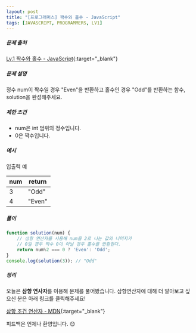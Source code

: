 ```yaml
---
layout: post
title: "[프로그래머스] 짝수와 홀수 - JavaScript"
tags: [JAVASCRIPT, PROGRAMMERS, LV1]
---
```

##### 문제 출처
[Lv.1 짝수와 홀수 - JavaScript](https://programmers.co.kr/learn/courses/30/lessons/12937?language=javascript){:target="_blank"}

##### 문제 설명
정수 num이 짝수일 경우 "Even"을 반환하고 홀수인 경우 "Odd"를 반환하는 함수, solution을 완성해주세요.

##### 제한 조건
* num은 int 범위의 정수입니다.
* 0은 짝수입니다.

##### 예시
입출력 예

|num|return|
|---|---|
|3|"Odd"|
|4|"Even"|

##### 풀이
```javascript
function solution(num) {
    // 삼항 연산자를 사용해 num을 2로 나눈 값의 나머지가 
    // 0일 경우 짝수 0이 아닐 경우 홀수를 반환한다.
    return num%2 === 0 ? 'Even': 'Odd';
}
console.log(solution(3)); // "Odd"
```

##### 정리
오늘은 **삼항 연사자**를 이용해 문제를 풀어봤습니다. 삼항연산자에 대해 더 알아보고 싶으신 분은 아래 링크를 클릭해주세요!

[삼항 조건 연산자 - MDN](https://developer.mozilla.org/ko/docs/Web/JavaScript/Reference/Operators/Conditional_Operator){:target="_blank"}

피드백은 언제나 환영입니다. 😊